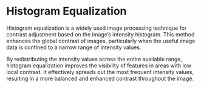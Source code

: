 # Histogram Equalization

Histogram equalization is a widely used image processing technique for contrast adjustment based on the image’s intensity histogram. This method enhances the global contrast of images, particularly when the useful image data is confined to a narrow range of intensity values.  

By redistributing the intensity values across the entire available range, histogram equalization improves the visibility of features in areas with low local contrast. It effectively spreads out the most frequent intensity values, resulting in a more balanced and enhanced contrast throughout the image.
